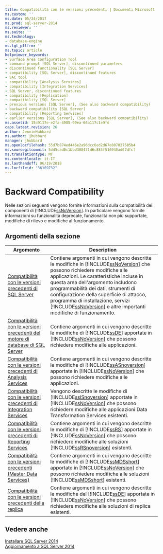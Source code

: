 ```yaml
---
title: Compatibilità con le versioni precedenti | Documenti Microsoft
ms.custom: ''
ms.date: 05/24/2017
ms.prod: sql-server-2014
ms.reviewer: ''
ms.suite: ''
ms.technology:
- database-engine
ms.tgt_pltfrm: ''
ms.topic: article
helpviewer_keywords:
- Surface Area Configuration Tool
- command prompt [SQL Server], discontinued parameters
- discontinued functionality [SQL Server]
- compatibility [SQL Server], discontinued features
- SAC tool
- compatibility [Analysis Services]
- compatibility [Integration Services]
- SQL Server, discontinued features
- compatibility [Replication]
- compatibility [SQL Server]
- previous versions [SQL Server], (See also backward compatibility)
- backward compatibility [SQL Server]
- compatibility [Reporting Services]
- earlier versions [SQL Server], (See also backward compatibility)
ms.assetid: 15d9117e-e2fa-4985-99ea-66a117c1e9fd
caps.latest.revision: 26
author: JennieHubbard
ms.author: jhubbard
manager: jhubbard
ms.openlocfilehash: 55d7b874ed446e2a96dcc6ed2d67e807027585b4
ms.sourcegitcommit: 5dd5cad0c1bbd308471d6c885f516948ad67dfcf
ms.translationtype: MT
ms.contentlocale: it-IT
ms.lasthandoff: 06/19/2018
ms.locfileid: "36169732"
---
```

# <a name="backward-compatibility"></a>Backward Compatibility
  Nelle sezioni seguenti vengono fornite informazioni sulla compatibilità dei componenti di [!INCLUDE[ssNoVersion](../includes/ssnoversion-md.md)]. In particolare vengono fornite informazioni su funzionalità deprecate, funzionalità non più supportate, modifiche di rilievo e modifiche al funzionamento.  
  
## <a name="in-this-section"></a>Argomenti della sezione  
  
|Argomento|Description|  
|-----------|-----------------|  
|[Compatibilità con le versioni precedenti di SQL Server](../../2014/getting-started/sql-server-backward-compatibility.md)|Contiene argomenti in cui vengono descritte le modifiche in [!INCLUDE[ssNoVersion](../includes/ssnoversion-md.md)] che possono richiedere modifiche alle applicazioni. Le caratteristiche incluse in questa area dell'argomento includono programmabilità dei dati, strumenti di configurazione della superficie di attacco, programma di installazione, servizi [!INCLUDE[ssNoVersion](../includes/ssnoversion-md.md)] e altre importanti modifiche di funzionamento.|  
|[Compatibilità con le versioni precedenti del motore di database di SQL Server](../database-engine/sql-server-database-engine-backward-compatibility.md)|Contiene argomenti in cui vengono descritte le modifiche di [!INCLUDE[ssDE](../includes/ssde-md.md)] apportate in [!INCLUDE[ssNoVersion](../includes/ssnoversion-md.md)] che possono richiedere modifiche alle applicazioni.|  
|[Compatibilità con le versioni precedenti di Analysis Services](../../2014/analysis-services/analysis-services-backward-compatibility.md)|Contiene argomenti in cui vengono descritte le modifiche di [!INCLUDE[ssASnoversion](../includes/ssasnoversion-md.md)] apportate in [!INCLUDE[ssNoVersion](../includes/ssnoversion-md.md)] che possono richiedere modifiche alle applicazioni.|  
|[Compatibilità con le versioni precedenti di Integration Services](../integration-services/integration-services-backward-compatibility.md)|Vengono descritte le modifiche di [!INCLUDE[ssISnoversion](../includes/ssisnoversion-md.md)] apportate in [!INCLUDE[ssNoVersion](../includes/ssnoversion-md.md)] che possono richiedere modifiche alle applicazioni Data Transformation Services esistenti.|  
|[Compatibilità con le versioni precedenti di Reporting Services](../reporting-services/reporting-services-backward-compatibility.md)|Contiene argomenti in cui vengono descritte le modifiche di [!INCLUDE[ssRS](../includes/ssrs-md.md)] apportate in [!INCLUDE[ssNoVersion](../includes/ssnoversion-md.md)] che possono richiedere modifiche alle soluzioni [!INCLUDE[ssRSnoversion](../includes/ssrsnoversion-md.md)] esistenti.|  
|[Compatibilità con le versioni precedenti &#40;Master Data Services&#41;](../master-data-services/backward-compatibility-master-data-services.md)|Contiene argomenti in cui vengono descritte le modifiche di [!INCLUDE[ssMDSshort](../includes/ssmdsshort-md.md)] apportate in [!INCLUDE[ssNoVersion](../includes/ssnoversion-md.md)] che possono richiedere modifiche alle soluzioni [!INCLUDE[ssMDSshort](../includes/ssmdsshort-md.md)] esistenti.|  
|[Compatibilità con le versioni precedenti della replica](../../2014/relational-databases/replication/replication-backward-compatibility.md)|Contiene argomenti in cui vengono descritte le modifiche del [!INCLUDE[ssDE](../includes/ssde-md.md)] apportate in [!INCLUDE[ssNoVersion](../includes/ssnoversion-md.md)] che possono richiedere modifiche alle soluzioni di replica esistenti.|  
  
## <a name="see-also"></a>Vedere anche  
 [Installare SQL Server 2014](../database-engine/install-windows/install-sql-server.md)   
 [Aggiornamento a SQL Server 2014](../database-engine/install-windows/upgrade-sql-server.md)  
  
  
